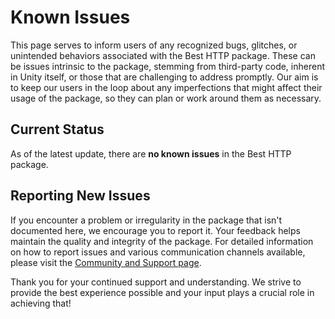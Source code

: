 # Known Issues
This page serves to inform users of any recognized bugs, glitches, or unintended behaviors associated with the Best HTTP package. 
These can be issues intrinsic to the package, stemming from third-party code, inherent in Unity itself, or those that are challenging to address promptly.
Our aim is to keep our users in the loop about any imperfections that might affect their usage of the package, so they can plan or work around them as necessary.

## Current Status
As of the latest update, there are **no known issues** in the Best HTTP package.

## Reporting New Issues
If you encounter a problem or irregularity in the package that isn't documented here, we encourage you to report it. 
Your feedback helps maintain the quality and integrity of the package. 
For detailed information on how to report issues and various communication channels available, please visit the [Community and Support page](support.md).

Thank you for your continued support and understanding. 
We strive to provide the best experience possible and your input plays a crucial role in achieving that!